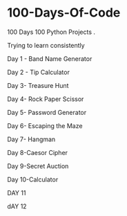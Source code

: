 # 100-Days-Of-Code
100 Days 100 Python Projects .

Trying to learn consistently

Day 1 - Band Name Generator 

Day 2 - Tip Calculator 

Day 3- Treasure Hunt

Day 4- Rock Paper Scissor 

Day 5- Password Generator 

Day 6- Escaping the Maze

Day 7- Hangman

Day 8-Caesor Cipher

Day 9-Secret Auction

Day 10-Calculator

DAY 11

dAY 12
